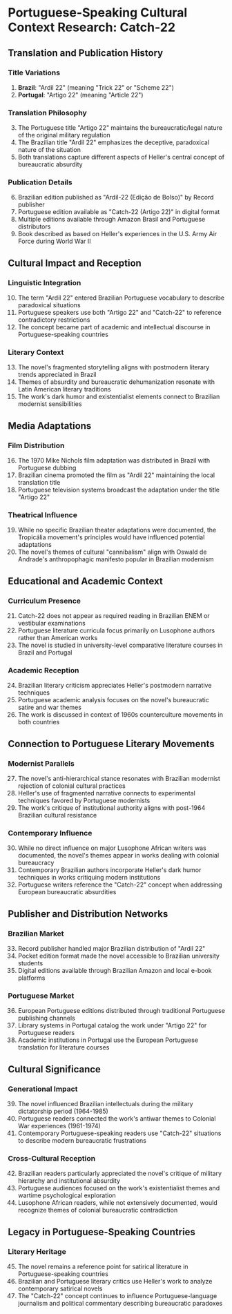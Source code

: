 # Portuguese-Speaking Cultural Context Research: Catch-22

## Translation and Publication History

### Title Variations
1. **Brazil**: "Ardil 22" (meaning "Trick 22" or "Scheme 22")
2. **Portugal**: "Artigo 22" (meaning "Article 22")

### Translation Philosophy
3. The Portuguese title "Artigo 22" maintains the bureaucratic/legal nature of the original military regulation
4. The Brazilian title "Ardil 22" emphasizes the deceptive, paradoxical nature of the situation
5. Both translations capture different aspects of Heller's central concept of bureaucratic absurdity

### Publication Details
6. Brazilian edition published as "Ardil-22 (Edição de Bolso)" by Record publisher
7. Portuguese edition available as "Catch-22 (Artigo 22)" in digital format
8. Multiple editions available through Amazon Brasil and Portuguese distributors
9. Book described as based on Heller's experiences in the U.S. Army Air Force during World War II

## Cultural Impact and Reception

### Linguistic Integration
10. The term "Ardil 22" entered Brazilian Portuguese vocabulary to describe paradoxical situations
11. Portuguese speakers use both "Artigo 22" and "Catch-22" to reference contradictory restrictions
12. The concept became part of academic and intellectual discourse in Portuguese-speaking countries

### Literary Context
13. The novel's fragmented storytelling aligns with postmodern literary trends appreciated in Brazil
14. Themes of absurdity and bureaucratic dehumanization resonate with Latin American literary traditions
15. The work's dark humor and existentialist elements connect to Brazilian modernist sensibilities

## Media Adaptations

### Film Distribution
16. The 1970 Mike Nichols film adaptation was distributed in Brazil with Portuguese dubbing
17. Brazilian cinema promoted the film as "Ardil 22" maintaining the local translation title
18. Portuguese television systems broadcast the adaptation under the title "Artigo 22"

### Theatrical Influence
19. While no specific Brazilian theater adaptations were documented, the Tropicália movement's principles would have influenced potential adaptations
20. The novel's themes of cultural "cannibalism" align with Oswald de Andrade's anthropophagic manifesto popular in Brazilian modernism

## Educational and Academic Context

### Curriculum Presence
21. Catch-22 does not appear as required reading in Brazilian ENEM or vestibular examinations
22. Portuguese literature curricula focus primarily on Lusophone authors rather than American works
23. The novel is studied in university-level comparative literature courses in Brazil and Portugal

### Academic Reception
24. Brazilian literary criticism appreciates Heller's postmodern narrative techniques
25. Portuguese academic analysis focuses on the novel's bureaucratic satire and war themes
26. The work is discussed in context of 1960s counterculture movements in both countries

## Connection to Portuguese Literary Movements

### Modernist Parallels
27. The novel's anti-hierarchical stance resonates with Brazilian modernist rejection of colonial cultural practices
28. Heller's use of fragmented narrative connects to experimental techniques favored by Portuguese modernists
29. The work's critique of institutional authority aligns with post-1964 Brazilian cultural resistance

### Contemporary Influence
30. While no direct influence on major Lusophone African writers was documented, the novel's themes appear in works dealing with colonial bureaucracy
31. Contemporary Brazilian authors incorporate Heller's dark humor techniques in works critiquing modern institutions
32. Portuguese writers reference the "Catch-22" concept when addressing European bureaucratic absurdities

## Publisher and Distribution Networks

### Brazilian Market
33. Record publisher handled major Brazilian distribution of "Ardil 22"
34. Pocket edition format made the novel accessible to Brazilian university students
35. Digital editions available through Brazilian Amazon and local e-book platforms

### Portuguese Market
36. European Portuguese editions distributed through traditional Portuguese publishing channels
37. Library systems in Portugal catalog the work under "Artigo 22" for Portuguese readers
38. Academic institutions in Portugal use the European Portuguese translation for literature courses

## Cultural Significance

### Generational Impact
39. The novel influenced Brazilian intellectuals during the military dictatorship period (1964-1985)
40. Portuguese readers connected the work's antiwar themes to Colonial War experiences (1961-1974)
41. Contemporary Portuguese-speaking readers use "Catch-22" situations to describe modern bureaucratic frustrations

### Cross-Cultural Reception
42. Brazilian readers particularly appreciated the novel's critique of military hierarchy and institutional absurdity
43. Portuguese audiences focused on the work's existentialist themes and wartime psychological exploration
44. Lusophone African readers, while not extensively documented, would recognize themes of colonial bureaucratic contradiction

## Legacy in Portuguese-Speaking Countries

### Literary Heritage
45. The novel remains a reference point for satirical literature in Portuguese-speaking countries
46. Brazilian and Portuguese literary critics use Heller's work to analyze contemporary satirical novels
47. The "Catch-22" concept continues to influence Portuguese-language journalism and political commentary describing bureaucratic paradoxes